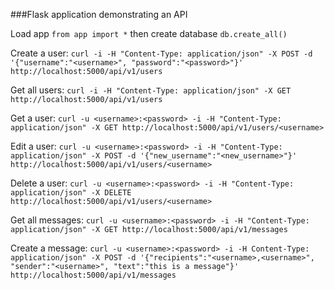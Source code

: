 ###Flask application demonstrating an API

Load app
`from app import *`
then create database
`db.create_all()`

Create a user:
```curl -i -H "Content-Type: application/json" -X POST -d '{"username":"<username>", "password":"<password>"}' http://localhost:5000/api/v1/users```

Get all users:
```curl -i -H "Content-Type: application/json" -X GET http://localhost:5000/api/v1/users```

Get a user:
```curl -u <username>:<password> -i -H "Content-Type: application/json" -X GET http://localhost:5000/api/v1/users/<username>```

Edit a user:
```curl -u <username>:<password> -i -H "Content-Type: application/json" -X POST -d '{"new_username":"<new_username>"}' http://localhost:5000/api/v1/users/<username>```

Delete a user:
```curl -u <username>:<password> -i -H "Content-Type: application/json" -X DELETE http://localhost:5000/api/v1/users/<username>```

Get all messages:
```curl -u <username>:<password> -i -H "Content-Type: application/json" -X GET http://localhost:5000/api/v1/messages```

Create a message:
```curl -u <username>:<password> -i -H Content-Type: application/json" -X POST -d '{"recipients":"<username>,<username>", "sender":"<username>", "text":"this is a message"}' http://localhost:5000/api/v1/messages```